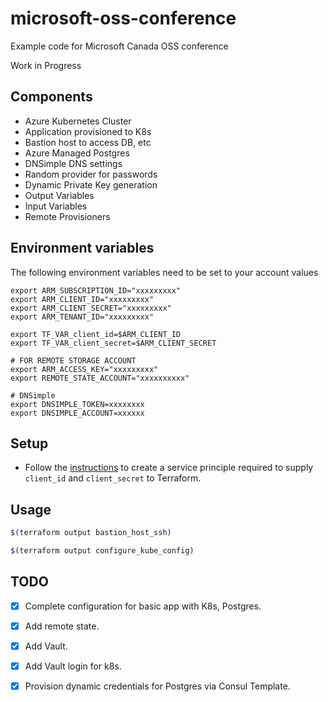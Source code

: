 # microsoft-oss-conference
Example code for Microsoft Canada OSS conference

Work in Progress

## Components
* Azure Kubernetes Cluster
* Application provisioned to K8s
* Bastion host to access DB, etc
* Azure Managed Postgres
* DNSimple DNS settings
* Random provider for passwords
* Dynamic Private Key generation
* Output Variables
* Input Variables
* Remote Provisioners


## Environment variables
The following environment variables need to be set to your account values

```
export ARM_SUBSCRIPTION_ID="xxxxxxxxx"
export ARM_CLIENT_ID="xxxxxxxxx"
export ARM_CLIENT_SECRET="xxxxxxxxx"
export ARM_TENANT_ID="xxxxxxxxx"

export TF_VAR_client_id=$ARM_CLIENT_ID
export TF_VAR_client_secret=$ARM_CLIENT_SECRET

# FOR REMOTE STORAGE ACCOUNT
export ARM_ACCESS_KEY="xxxxxxxxx"
export REMOTE_STATE_ACCOUNT="xxxxxxxxxx"

# DNSimple
export DNSIMPLE_TOKEN=xxxxxxxx
export DNSIMPLE_ACCOUNT=xxxxxx
```

## Setup

* Follow the [instructions](https://www.terraform.io/docs/providers/azurerm/authenticating_via_service_principal.html#creating-a-service-principal-using-the-azure-cli) to create a service principle required to supply `client_id` and `client_secret` to Terraform.

## Usage

```bash
$(terraform output bastion_host_ssh)
```

```bash
$(terraform output configure_kube_config)
```

## TODO
- [x] Complete configuration for basic app with K8s, Postgres.
- [x] Add remote state.
- [x] Add Vault.
- [x] Add Vault login for k8s.
- [x] Provision dynamic credentials for Postgres via Consul Template.




